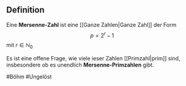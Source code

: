 ## Definition
Eine **Mersenne-Zahl** ist eine [[Ganze Zahlen|Ganze Zahl]] der Form
$$p=2^r-1$$ mit $r \in \mathbb{N}_0$

Es ist eine offene Frage, wie viele ieser Zahlen [[Primzahl|prim]] sind, insbesondere ob es unendlich **Mersenne-Primzahlen** gibt.

#Böhm #Ungelöst